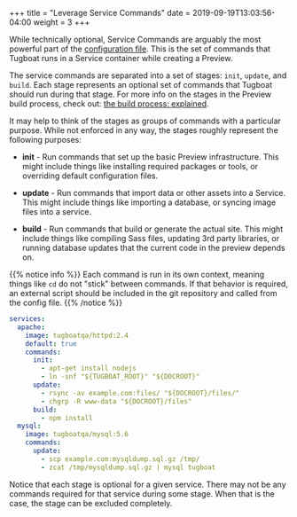 +++
title = "Leverage Service Commands"
date = 2019-09-19T13:03:56-04:00
weight = 3
+++

While technically optional, Service Commands are arguably the most powerful part
of the
[configuration file](../../setting-up-tugboat/index.md#create-a-tugboat-config-file).
This is the set of commands that Tugboat runs in a Service container while
creating a Preview.

The service commands are separated into a set of stages: `init`, `update`, and
`build`. Each stage represents an optional set of commands that Tugboat should
run during that stage. For more info on the stages in the Preview build process,
check out:
[the build process: explained](../../building-a-preview/how-previews-work/index.md#the-build-process-explained).

It may help to think of the stages as groups of commands with a particular
purpose. While not enforced in any way, the stages roughly represent the
following purposes:

- **init** - Run commands that set up the basic Preview infrastructure. This
  might include things like installing required packages or tools, or overriding
  default configuration files.

- **update** - Run commands that import data or other assets into a Service.
  This might include things like importing a database, or syncing image files
  into a service.

- **build** - Run commands that build or generate the actual site. This might
  include things like compiling Sass files, updating 3rd party libraries, or
  running database updates that the current code in the preview depends on.

{{% notice info %}} Each command is run in its own context, meaning things like
`cd` do not "stick" between commands. If that behavior is required, an external
script should be included in the git repository and called from the config file.
{{% /notice %}}

```yaml
services:
  apache:
    image: tugboatqa/httpd:2.4
    default: true
    commands:
      init:
        - apt-get install nodejs
        - ln -snf "${TUGBOAT_ROOT}" "${DOCROOT}"
      update:
        - rsync -av example.com:files/ "${DOCROOT}/files/"
        - chgrp -R www-data "${DOCROOT}/files"
      build:
        - npm install
  mysql:
    image: tugboatqa/mysql:5.6
    commands:
      update:
        - scp example.com:mysqldump.sql.gz /tmp/
        - zcat /tmp/mysqldump.sql.gz | mysql tugboat
```

Notice that each stage is optional for a given service. There may not be any
commands required for that service during some stage. When that is the case, the
stage can be excluded completely.
